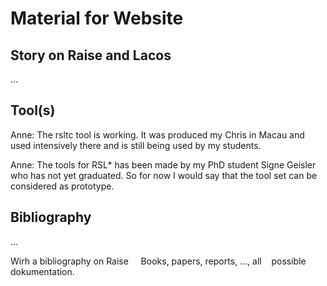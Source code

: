 # Material for Website

## Story on Raise and Lacos

...

## Tool(s)

Anne: The rsltc tool is working. It was produced my Chris in Macau and used intensively there and is still being used by my students.

Anne: The tools for RSL* has been made by my PhD student Signe Geisler who has not yet graduated.
So for now I would say that the tool set  can be considered as prototype.  

## Bibliography

...

Wirh a bibliography on Raise     Books, papers, reports, ..., all    possible dokumentation. 